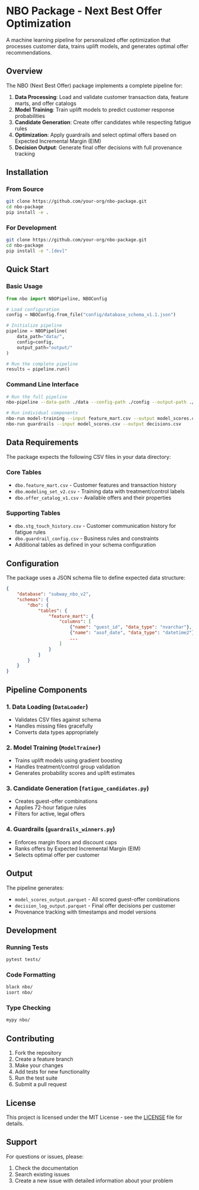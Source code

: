 # NBO Package - Next Best Offer Optimization

A machine learning pipeline for personalized offer optimization that processes customer data, trains uplift models, and generates optimal offer recommendations.

## Overview

The NBO (Next Best Offer) package implements a complete pipeline for:

1. **Data Processing**: Load and validate customer transaction data, feature marts, and offer catalogs
2. **Model Training**: Train uplift models to predict customer response probabilities
3. **Candidate Generation**: Create offer candidates while respecting fatigue rules
4. **Optimization**: Apply guardrails and select optimal offers based on Expected Incremental Margin (EIM)
5. **Decision Output**: Generate final offer decisions with full provenance tracking

## Installation

### From Source

```bash
git clone https://github.com/your-org/nbo-package.git
cd nbo-package
pip install -e .
```

### For Development

```bash
git clone https://github.com/your-org/nbo-package.git
cd nbo-package
pip install -e ".[dev]"
```

## Quick Start

### Basic Usage

```python
from nbo import NBOPipeline, NBOConfig

# Load configuration
config = NBOConfig.from_file("config/database_schema_v1.1.json")

# Initialize pipeline
pipeline = NBOPipeline(
    data_path="data/",
    config=config,
    output_path="output/"
)

# Run the complete pipeline
results = pipeline.run()
```

### Command Line Interface

```bash
# Run the full pipeline
nbo-pipeline --data-path ./data --config-path ./config --output-path ./output

# Run individual components
nbo-run model-training --input feature_mart.csv --output model_scores.csv
nbo-run guardrails --input model_scores.csv --output decisions.csv
```

## Data Requirements

The package expects the following CSV files in your data directory:

### Core Tables

- `dbo.feature_mart.csv` - Customer features and transaction history
- `dbo.modeling_set_v2.csv` - Training data with treatment/control labels
- `dbo.offer_catalog_v1.csv` - Available offers and their properties

### Supporting Tables

- `dbo.stg_touch_history.csv` - Customer communication history for fatigue rules
- `dbo.guardrail_config.csv` - Business rules and constraints
- Additional tables as defined in your schema configuration

## Configuration

The package uses a JSON schema file to define expected data structure:

```json
{
    "database": "subway_nbo_v2",
    "schemas": {
        "dbo": {
            "tables": {
                "feature_mart": {
                    "columns": [
                        {"name": "guest_id", "data_type": "nvarchar"},
                        {"name": "asof_date", "data_type": "datetime2"},
                        ...
                    ]
                }
            }
        }
    }
}
```

## Pipeline Components

### 1. Data Loading (`DataLoader`)

- Validates CSV files against schema
- Handles missing files gracefully
- Converts data types appropriately

### 2. Model Training (`ModelTrainer`)

- Trains uplift models using gradient boosting
- Handles treatment/control group validation
- Generates probability scores and uplift estimates

### 3. Candidate Generation (`fatigue_candidates.py`)

- Creates guest-offer combinations
- Applies 72-hour fatigue rules
- Filters for active, legal offers

### 4. Guardrails (`guardrails_winners.py`)

- Enforces margin floors and discount caps
- Ranks offers by Expected Incremental Margin (EIM)
- Selects optimal offer per customer

## Output

The pipeline generates:

- `model_scores_output.parquet` - All scored guest-offer combinations
- `decision_log_output.parquet` - Final offer decisions per customer
- Provenance tracking with timestamps and model versions

## Development

### Running Tests

```bash
pytest tests/
```

### Code Formatting

```bash
black nbo/
isort nbo/
```

### Type Checking

```bash
mypy nbo/
```

## Contributing

1. Fork the repository
2. Create a feature branch
3. Make your changes
4. Add tests for new functionality
5. Run the test suite
6. Submit a pull request

## License

This project is licensed under the MIT License - see the [LICENSE](LICENSE) file for details.

## Support

For questions or issues, please:

1. Check the documentation
2. Search existing issues
3. Create a new issue with detailed information about your problem
